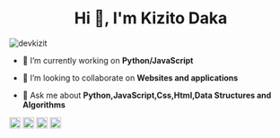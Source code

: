 <h1 align="center">Hi 👋, I'm Kizito Daka</h1>

<p align="left"> <img src="https://komarev.com/ghpvc/?username=devkizit" alt="devkizit"/> </p>

- 🔭 I’m currently working on **Python/JavaScript**

- 👯 I’m looking to collaborate on **Websites and applications**

- 💬 Ask me about **Python,JavaScript,Css,Html,Data Structures and Algorithms**

<!-- BLOG-POST-LIST:START -->
<!-- BLOG-POST-LIST:END -->


<a href="https://codepen.io/kizitostack" target="blank"><img align="center" src="https://cdn.jsdelivr.net/npm/simple-icons@3.0.1/icons/codepen.svg" alt="kizitostack" height="20" width="20" /></a>
<a href="https://dev.to/kizitostack" target="blank"><img align="center" src="https://cdn.jsdelivr.net/npm/simple-icons@3.0.1/icons/dev-dot-to.svg" alt="kizitostack" height="20" width="20" /></a>
<a href="https://twitter.com/zitomanna" target="blank"><img align="center" src="https://cdn.jsdelivr.net/npm/simple-icons@3.0.1/icons/twitter.svg" alt="zitomanna" height="20" width="20" /></a>
<a href="https://instagram.com/_kizitogram" target="blank"><img align="center" src="https://cdn.jsdelivr.net/npm/simple-icons@3.0.1/icons/instagram.svg" alt="_kizitogram" height="20" width="20" /></a>
